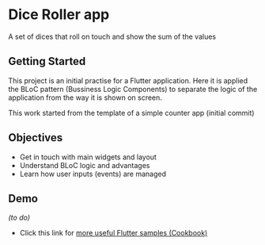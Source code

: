 # Dice Roller app

A set of dices that roll on touch and show the sum of the values

## Getting Started

This project is an initial practise for a Flutter application. Here it is applied the BLoC pattern (Bussiness Logic Components) to separate the logic of the application from the way it is shown on screen.

This work started from the template of a simple counter app (initial commit)

## Objectives
- Get in touch with main widgets and layout
- Understand BLoC logic and advantages
- Learn how user inputs (events) are managed 

## Demo
*(to do)* 

- Click this link for [more useful Flutter samples (Cookbook)](https://flutter.dev/docs/cookbook)
